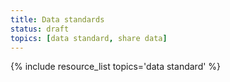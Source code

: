 ```yaml
---
title: Data standards
status: draft
topics: [data standard, share data]
---
```


{% include resource_list topics='data standard' %}
